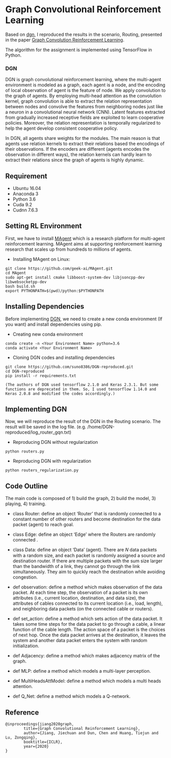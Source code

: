 # Graph Convolutional Reinforcement Learning


Based on [dgn](https://github.com/PKU-AI-Edge/DGN/), I reproduced the results in the scenario, Routing, presented in the paper
[Graph Convolution Reinforcement Learning](https://arxiv.org/abs/1810.09202).

The algorithm for the assignment is implemented using TensorFlow in Python.

### DGN

DGN is graph convolutional reinforcement learning, where the multi-agent environment is modeled as a graph, each agent is a node, and the encoding of local observation of agent is the feature of node. We apply convolution to the graph of agents. By employing multi-head attention as the convolution kernel, graph convolution is able to extract the relation representation between nodes and convolve the features from neighboring nodes just like a neuron in a convolutional neural network (CNN). Latent features extracted from gradually increased receptive fields are exploited to learn cooperative policies. Moreover, the relation representation is temporally regularized to help the agent develop consistent cooperative policy.

In DGN, all agents share weights for the modules. The main reason is that agents use relation kernels to extract their relations based the encodings of their observations. If the encoders are different (agents encodes the observation in different ways), the relation kernels can hardly learn to extract their relations since the graph of agents is highly dynamic. 

## Requirement
 - Ubuntu 16.04
 - Anaconda 3
 - Python 3.6
 - Cuda 9.2
 - Cudnn 7.6.3
 
## Setting RL Environment
First, we have to install [MAgent](https://github.com/geek-ai/MAgent) which is a research platform for multi-agent reinforcement learning. MAgent aims at supporting reinforcement learning research that scales up from hundreds to millions of agents.

 - Installing MAgent on Linux:
```
git clone https://github.com/geek-ai/MAgent.git
cd MAgent
sudo apt-get install cmake libboost-system-dev libjsoncpp-dev libwebsocketpp-dev
bash build.sh
export PYTHONPATH=$(pwd)/python:$PYTHONPATH
```

## Installing Dependencies
Before implementing [DGN](https://github.com/suno8386/DGN-reproduced), we need to create a new conda environment (If you want) and install dependencies using pip.

 - Creating new conda environment
```
conda create -n <Your Environment Name> python=3.6
conda activate <Your Environment Name>
```

 - Cloning DGN codes and installing dependencies

```
git clone https://github.com/suno8386/DGN-reproduced.git
cd DGN-reproduced
pip install -r requirements.txt
```
	(The authors of DGN used tensorflow 2.1.0 and Keras 2.3.1. But some functions are deprecated in them. So, I used tensorflow 1.14.0 and Keras 2.0.8 and modified the codes accordingly.)

## Implementing DGN
Now, we will reproduce the result of the DGN in the Routing scenario.
The result will be saved in the log file. (e.g. /home/DGN-reproduced/log_router_gqn.txt)
 - Reproducing DGN without regularization 
```
python routers.py
```

 - Reproducing DGN with regularization 
```
python routers_regularization.py
```

## Code Outline
The main code is composed of 1) build the graph, 2) build the model, 3) playing, 4) training.

 - class Router: define an object ‘Router’ that is randomly connected to a constant number of other routers and become destination for the data packet (agent) to reach goal.
 - class Edge: define an object ‘Edge’ where the Routers are randomly connected .
 - class Data: define an object ‘Data’ (agent). There are 𝑁 data packets with a random size, and each packet is randomly assigned a source and destination router. If there are multiple packets with the sum size larger than the bandwidth of a link, they cannot go through the link simultaneously. They aim to quickly reach the destination while avoiding congestion. 

 - def observation: define a method which makes observation of the data packet. At each time step, the observation of a packet is its own attributes (i.e., current location, destination, and data size), the attributes of cables connected to its current location (i.e., load, length), and neighboring data packets (on the connected cable or routers).
 - def set_action: define a method which sets action of the data packet. It takes some time steps for the data packet to go through a cable, a linear function of the cable length. The action space of a packet is the choices of next hop. Once the data packet arrives at the destination, it leaves the system and another data packet enters the system with random initialization.
 - def Adjacency: define a method which makes adjacency matrix of the graph.
 - def MLP: define a method which models a multi-layer perception.
 - def MultiHeadsAttModel: define a method which models a multi heads attention.
 - def Q_Net: define a method which models a Q-network.


## Reference


	@inproceedings{jiang2020graph,
        	title={Graph Convolutional Reinforcement Learning},
        	author={Jiang, Jiechuan and Dun, Chen and Huang, Tiejun and Lu, Zongqing},
        	booktitle={ICLR},
        	year={2020}
	}


